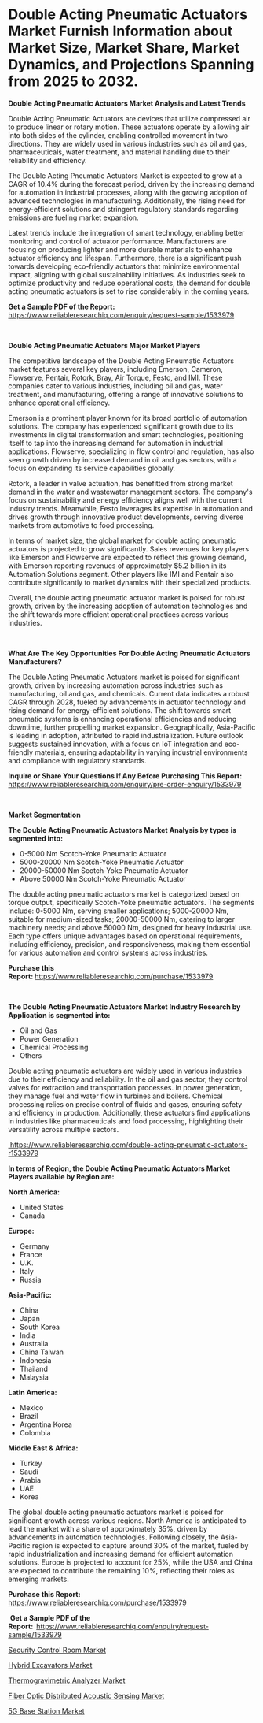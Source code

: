 <p><h1>Double Acting Pneumatic Actuators Market Furnish Information about Market Size, Market Share, Market Dynamics, and Projections Spanning from 2025 to 2032.</h1></p><p><strong>Double Acting Pneumatic Actuators Market Analysis and Latest Trends</strong></p>
<p><p>Double Acting Pneumatic Actuators are devices that utilize compressed air to produce linear or rotary motion. These actuators operate by allowing air into both sides of the cylinder, enabling controlled movement in two directions. They are widely used in various industries such as oil and gas, pharmaceuticals, water treatment, and material handling due to their reliability and efficiency.</p><p>The Double Acting Pneumatic Actuators Market is expected to grow at a CAGR of 10.4% during the forecast period, driven by the increasing demand for automation in industrial processes, along with the growing adoption of advanced technologies in manufacturing. Additionally, the rising need for energy-efficient solutions and stringent regulatory standards regarding emissions are fueling market expansion. </p><p>Latest trends include the integration of smart technology, enabling better monitoring and control of actuator performance. Manufacturers are focusing on producing lighter and more durable materials to enhance actuator efficiency and lifespan. Furthermore, there is a significant push towards developing eco-friendly actuators that minimize environmental impact, aligning with global sustainability initiatives. As industries seek to optimize productivity and reduce operational costs, the demand for double acting pneumatic actuators is set to rise considerably in the coming years.</p></p>
<p><strong>Get a Sample PDF of the Report:&nbsp;</strong> <a href="https://www.reliableresearchiq.com/enquiry/request-sample/1533979?utm_campaign=1123&utm_medium=2&utm_source=Github&utm_content=ia&utm_term=08042025&utm_id=double-acting-pneumatic-actuators">https://www.reliableresearchiq.com/enquiry/request-sample/1533979</a></p>
<p>&nbsp;</p>
<p><strong>Double Acting Pneumatic Actuators Major Market Players</strong></p>
<p><p>The competitive landscape of the Double Acting Pneumatic Actuators market features several key players, including Emerson, Cameron, Flowserve, Pentair, Rotork, Bray, Air Torque, Festo, and IMI. These companies cater to various industries, including oil and gas, water treatment, and manufacturing, offering a range of innovative solutions to enhance operational efficiency.</p><p>Emerson is a prominent player known for its broad portfolio of automation solutions. The company has experienced significant growth due to its investments in digital transformation and smart technologies, positioning itself to tap into the increasing demand for automation in industrial applications. Flowserve, specializing in flow control and regulation, has also seen growth driven by increased demand in oil and gas sectors, with a focus on expanding its service capabilities globally.</p><p>Rotork, a leader in valve actuation, has benefitted from strong market demand in the water and wastewater management sectors. The company's focus on sustainability and energy efficiency aligns well with the current industry trends. Meanwhile, Festo leverages its expertise in automation and drives growth through innovative product developments, serving diverse markets from automotive to food processing.</p><p>In terms of market size, the global market for double acting pneumatic actuators is projected to grow significantly. Sales revenues for key players like Emerson and Flowserve are expected to reflect this growing demand, with Emerson reporting revenues of approximately $5.2 billion in its Automation Solutions segment. Other players like IMI and Pentair also contribute significantly to market dynamics with their specialized products.</p><p>Overall, the double acting pneumatic actuator market is poised for robust growth, driven by the increasing adoption of automation technologies and the shift towards more efficient operational practices across various industries.</p></p>
<p>&nbsp;</p>
<p><strong>What Are The Key Opportunities For Double Acting Pneumatic Actuators Manufacturers?</strong></p>
<p><p>The Double Acting Pneumatic Actuators market is poised for significant growth, driven by increasing automation across industries such as manufacturing, oil and gas, and chemicals. Current data indicates a robust CAGR through 2028, fueled by advancements in actuator technology and rising demand for energy-efficient solutions. The shift towards smart pneumatic systems is enhancing operational efficiencies and reducing downtime, further propelling market expansion. Geographically, Asia-Pacific is leading in adoption, attributed to rapid industrialization. Future outlook suggests sustained innovation, with a focus on IoT integration and eco-friendly materials, ensuring adaptability in varying industrial environments and compliance with regulatory standards.</p></p>
<p><strong>Inquire or Share Your Questions If Any Before Purchasing This Report:</strong> <a href="https://www.reliableresearchiq.com/enquiry/pre-order-enquiry/1533979?utm_campaign=1123&utm_medium=2&utm_source=Github&utm_content=ia&utm_term=08042025&utm_id=double-acting-pneumatic-actuators">https://www.reliableresearchiq.com/enquiry/pre-order-enquiry/1533979</a></p>
<p>&nbsp;</p>
<p><strong>Market Segmentation</strong></p>
<p><strong>The Double Acting Pneumatic Actuators Market Analysis by types is segmented into:</strong></p>
<p><ul><li>0-5000 Nm Scotch-Yoke Pneumatic Actuator</li><li>5000-20000 Nm Scotch-Yoke Pneumatic Actuator</li><li>20000-50000 Nm Scotch-Yoke Pneumatic Actuator</li><li>Above 50000 Nm Scotch-Yoke Pneumatic Actuator</li></ul></p>
<p><p>The double acting pneumatic actuators market is categorized based on torque output, specifically Scotch-Yoke pneumatic actuators. The segments include: 0-5000 Nm, serving smaller applications; 5000-20000 Nm, suitable for medium-sized tasks; 20000-50000 Nm, catering to larger machinery needs; and above 50000 Nm, designed for heavy industrial use. Each type offers unique advantages based on operational requirements, including efficiency, precision, and responsiveness, making them essential for various automation and control systems across industries.</p></p>
<p><strong>Purchase this Report:&nbsp;</strong><a href="https://www.reliableresearchiq.com/purchase/1533979?utm_campaign=1123&utm_medium=2&utm_source=Github&utm_content=ia&utm_term=08042025&utm_id=double-acting-pneumatic-actuators">https://www.reliableresearchiq.com/purchase/1533979</a></p>
<p>&nbsp;</p>
<p><strong>The Double Acting Pneumatic Actuators Market Industry Research by Application is segmented into:</strong></p>
<p><ul><li>Oil and Gas</li><li>Power Generation</li><li>Chemical Processing</li><li>Others</li></ul></p>
<p><p>Double acting pneumatic actuators are widely used in various industries due to their efficiency and reliability. In the oil and gas sector, they control valves for extraction and transportation processes. In power generation, they manage fuel and water flow in turbines and boilers. Chemical processing relies on precise control of fluids and gases, ensuring safety and efficiency in production. Additionally, these actuators find applications in industries like pharmaceuticals and food processing, highlighting their versatility across multiple sectors.</p></p>
<p><a href="https://www.reliableresearchiq.com/double-acting-pneumatic-actuators-r1533979?utm_campaign=1123&utm_medium=2&utm_source=Github&utm_content=ia&utm_term=08042025&utm_id=double-acting-pneumatic-actuators">&nbsp;https://www.reliableresearchiq.com/double-acting-pneumatic-actuators-r1533979</a></p>
<p><strong>In terms of Region, the Double Acting Pneumatic Actuators Market Players available by Region are:</strong></p>
<p>
    <p> <strong> North America: </strong>
        <ul>
            <li>United States</li>
            <li>Canada</li>
        </ul>
        </p> 
    <p> <strong> Europe: </strong>
        <ul>
            <li>Germany</li>
            <li>France</li>
            <li>U.K.</li>
            <li>Italy</li>
            <li>Russia</li>
        </ul>
        </p> 
    <p> <strong> Asia-Pacific: </strong>
        <ul>
            <li>China</li>
            <li>Japan</li>
            <li>South Korea</li>
            <li>India</li>
            <li>Australia</li>
            <li>China Taiwan</li>
            <li>Indonesia</li>
            <li>Thailand</li>
            <li>Malaysia</li>
        </ul>
        </p> 
    <p> <strong> Latin America: </strong>
        <ul>
            <li>Mexico</li>
            <li>Brazil</li>
            <li>Argentina Korea</li>
            <li>Colombia</li>
        </ul>
        </p> 
    <p> <strong> Middle East & Africa: </strong>
        <ul>
            <li>Turkey</li>
            <li>Saudi</li>
            <li>Arabia</li>
            <li>UAE</li>
            <li>Korea</li>
        </ul>
    </p>
    </p>
<p><p>The global double acting pneumatic actuators market is poised for significant growth across various regions. North America is anticipated to lead the market with a share of approximately 35%, driven by advancements in automation technologies. Following closely, the Asia-Pacific region is expected to capture around 30% of the market, fueled by rapid industrialization and increasing demand for efficient automation solutions. Europe is projected to account for 25%, while the USA and China are expected to contribute the remaining 10%, reflecting their roles as emerging markets.</p></p>
<p><strong>Purchase this Report: </strong><a href="https://www.reliableresearchiq.com/purchase/1533979?utm_campaign=1123&utm_medium=2&utm_source=Github&utm_content=ia&utm_term=08042025&utm_id=double-acting-pneumatic-actuators">https://www.reliableresearchiq.com/purchase/1533979</a></p>
<p>&nbsp;<strong>Get a Sample PDF of the Report:&nbsp;&nbsp;</strong><a href="https://www.reliableresearchiq.com/enquiry/request-sample/1533979?utm_campaign=1123&utm_medium=2&utm_source=Github&utm_content=ia&utm_term=08042025&utm_id=double-acting-pneumatic-actuators">https://www.reliableresearchiq.com/enquiry/request-sample/1533979</a></p>
<p><strong></strong></p>
<p><p><a href="https://github.com/geyangvayora/Market-Research-Report-List-1/blob/main/security-control-room-market.md?utm_campaign=1123&utm_medium=2&utm_source=Github&utm_content=ia&utm_term=08042025&utm_id=double-acting-pneumatic-actuators">Security Control Room Market</a></p><p><a href="https://github.com/shamyzinniwl/Market-Research-Report-List-1/blob/main/hybrid-excavators-market.md?utm_campaign=1123&utm_medium=2&utm_source=Github&utm_content=ia&utm_term=08042025&utm_id=double-acting-pneumatic-actuators">Hybrid Excavators Market</a></p><p><a href="https://github.com/kalsirollija/Market-Research-Report-List-1/blob/main/thermogravimetric-analyzer-market.md?utm_campaign=1123&utm_medium=2&utm_source=Github&utm_content=ia&utm_term=08042025&utm_id=double-acting-pneumatic-actuators">Thermogravimetric Analyzer Market</a></p><p><a href="https://github.com/saklpelzami95/Market-Research-Report-List-1/blob/main/fiber-optic-distributed-acoustic-sensing-market.md?utm_campaign=1123&utm_medium=2&utm_source=Github&utm_content=ia&utm_term=08042025&utm_id=double-acting-pneumatic-actuators">Fiber Optic Distributed Acoustic Sensing Market</a></p><p><a href="https://github.com/bulkagumanvv/Market-Research-Report-List-1/blob/main/5g-base-station-market.md?utm_campaign=1123&utm_medium=2&utm_source=Github&utm_content=ia&utm_term=08042025&utm_id=double-acting-pneumatic-actuators">5G Base Station Market</a></p></p>